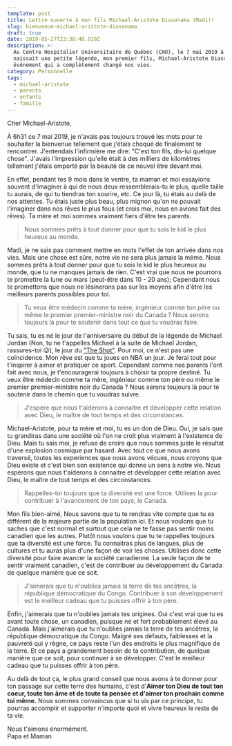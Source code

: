 ```yaml
---
template: post
title: Lettre ouverte à mon fils Michael-Aristote Diasonama (Madi)!
slug: bienvenue-michael-aristote-diasonama
draft: true
date: 2019-05-27T23:38:40.919Z
description: >-
  Au Centre Hospitalier Universitaire de Québec (CHU), le 7 mai 2019 à 6h28,
  naissait une petite légende, mon premier fils, Michael-Aristote Diasonama. Un
  événement qui a complètement changé nos vies.
category: Personnelle
tags:
  - michael-aristote
  - parents
  - enfants
  - famille
---
```

Cher Michael-Aristote,

À 6h31 ce 7 mai 2019, je n'avais pas toujours trouvé les mots pour te souhaiter la bienvenue tellement que j'étais choqué de finalement te rencontrer. J'entendais l'infirmière me dire: "C'est ton fils, dis-lui quelque chose". J'avais l'impression qu'elle était à des milliers de kilomètres tellement j'étais emporté par la beauté de ce nouvel être devant moi.

En effet, pendant tes 9 mois dans le ventre, ta maman et moi essayions souvent d'imaginer à qui de nous deux ressemblerais-tu le plus, quelle taille tu aurais, de qui tu tiendras ton sourire, etc. Ce jour là, tu étais au delà de nos attentes. Tu étais juste plus beau, plus mignon qu'on ne pouvait l'imaginer dans nos rêves le plus fous (et crois moi, nous en avions fait des rêves). Ta mère et moi sommes vraiment fiers d'être tes parents.

> Nous sommes prêts à tout donner pour que tu sois le kid le plus heureux au monde.

Madi, je ne sais pas comment mettre en mots l'effet de ton arrivée dans nos vies. Mais une chose est sûre, notre vie ne sera plus jamais la même. Nous sommes prêts à tout donner pour que tu sois le kid le plus heureux au monde, que tu ne manques jamais de rien. C'est vrai que nous ne  pourrons te promettre la lune ou mars (peut-être dans 10 - 20 ans); Cependant nous te promettons que nous ne lésinerons pas sur les moyens afin d'être les meilleurs parents possibles pour toi.

> Tu veux être médecin comme ta mère, ingénieur comme ton père ou même le premier premier-ministre noir du Canada ? Nous serons toujours là pour te soutenir dans tout ce que tu voudras faire.

Tu sais, tu es né le jour de l'anniversaire du début de la légende de Michael Jordan (Non, tu ne t'appelles Michael à la suite de Michael Jordan, rassures-toi 😜), le jour du <a href="https://en.wikipedia.org/wiki/The_Shot" target="_blank" rel="nofollow">"The Shot"</a>. Pour moi, ce n'est pas une coïncidence. Mon rêve est que tu joues en NBA un jour. Je ferai tout pour t'inspirer à aimer et pratiquer ce sport. Cependant comme nos parents l'ont fait avec nous, je t'encouragerai toujours à choisir ta propre destiné. Tu veux être médecin comme ta mère, ingénieur comme ton père ou même le premier premier-ministre noir du Canada ? Nous serons toujours là pour te soutenir dans le chemin que tu voudras suivre.

> J'espère que nous t'aiderons à connaitre et développer cette relation avec Dieu, le maître de tout temps et des circonstances.

Michael-Aristote, pour ta mère et moi, tu es un don de Dieu. Oui, je sais que tu grandiras dans une société où l'on ne croit plus vraiment à l'existence de Dieu. Mais tu sais moi, je refuse de croire que nous sommes juste le résultat d'une explosion cosmique par hasard. Avec tout ce que nous avons traversé, toutes les experiences que nous avons vécues, nous croyons que Dieu existe et c'est bien son existence qui donne un sens à notre vie. Nous espérons que nous t'aiderons à connaitre et développer cette relation avec Dieu, le maître de tout temps et des circonstances.

> Rappelles-toi toujours que ta diversité est une force. Utilises la pour contribuer à l'avancement de ton pays, le Canada.

Mon fils bien-aimé, Nous savons que tu te rendras vite compte que tu es différent de la majeure partie de la population ici. Et nous voulons que tu saches que c'est normal et surtout que cela ne te fasse pas sentir moins canadien que les autres. Plutôt nous voulons que tu te rappelles toujours que ta diversité est une force. Tu connaitras plus de langues, plus de cultures et tu auras plus d'une façon de voir les choses. Utilises donc cette diversité pour faire avancer la société canadienne. La seule façon de te sentir vraiment canadien, c'est de contribuer au développement du Canada de quelque manière que ce soit.

> J'aimerais que tu n'oublies jamais la terre de tes ancêtres, la république démocratique du Congo. Contribuer à son développement est le meilleur cadeau que tu puisses offrir à ton père.

Enfin, j'aimerais que tu n'oublies jamais tes origines. Oui c'est vrai que tu es avant toute chose, un canadien, puisque né et fort probablement élevé au Canada. Mais j'aimerais que tu n'oublies jamais la terre de tes ancêtres, la république démocratique du Congo. Malgré ses défauts, faiblesses et la pauvreté qui y règne, ce pays reste l'un des endroits le plus magnifique de la terre. Et ce pays a grandement besoin de ta contribution, de quelque manière que ce soit, pour continuer à se développer. C'est le meilleur cadeau que tu puisses offrir à ton père.

Au delà de tout ça, le plus grand conseil que nous avons à te donner pour ton passage sur cette terre des humains, c'est d'**Aimer ton Dieu de tout ton coeur, toute ton âme et de toute ta pensée et d'aimer ton prochain comme toi même.** Nous sommes convaincus que si tu vis par ce principe, tu pourras accomplir et supporter n'importe quoi et vivre heureux le reste de ta vie.

Nous t'aimons énormément. \
Papa et Maman
